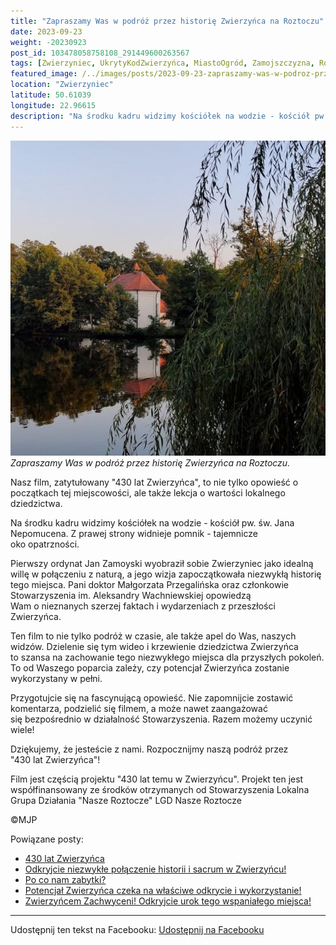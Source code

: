 ```yaml
---
title: "Zapraszamy Was w podróż przez historię Zwierzyńca na Roztoczu"
date: 2023-09-23
weight: -20230923
post_id: 103478058758108_291449600263567
tags: [Zwierzyniec, UkrytyKodZwierzyńca, MiastoOgród, Zamojszczyzna, Roztocze, Lubelskie, villarestituta, turystyka, dziedzictwo, zabytki, krajobrazy, TajemnicePrzeszłości, PodróżeWczasie, MagiczneMiejsce]
featured_image: /../images/posts/2023-09-23-zapraszamy-was-w-podroz-przez-historie-zwierzynca.jpg
location: "Zwierzyniec"
latitude: 50.61039
longitude: 22.96615
description: "Na środku kadru widzimy kościółek na wodzie - kościół pw. św. Jana Nepomucena. Z prawej strony widnieje pomnik - tajemnicze oko opatrzności...."
---
```


![Zapraszamy Was w podróż przez historię Zwierzyńca na Roztoczu.](/images/posts/2023-09-23-zapraszamy-was-w-podroz-przez-historie-zwierzynca.jpg)
*Zapraszamy Was w podróż przez historię Zwierzyńca na Roztoczu.*

Nasz film, zatytułowany "430 lat Zwierzyńca", to nie tylko opowieść o początkach tej miejscowości, ale także lekcja o wartości lokalnego dziedzictwa.

Na środku kadru widzimy kościółek na wodzie - kościół pw. św. Jana Nepomucena. Z prawej strony widnieje pomnik - tajemnicze oko opatrzności.

Pierwszy ordynat Jan Zamoyski wyobraził sobie Zwierzyniec jako idealną willę w połączeniu z naturą, a jego wizja zapoczątkowała niezwykłą historię tego miejsca. Pani doktor Małgorzata Przegalińska oraz członkowie Stowarzyszenia im. Aleksandry Wachniewskiej opowiedzą Wam o nieznanych szerzej faktach i wydarzeniach z przeszłości Zwierzyńca.

Ten film to nie tylko podróż w czasie, ale także apel do Was, naszych widzów. Dzielenie się tym wideo i krzewienie dziedzictwa Zwierzyńca to szansa na zachowanie tego niezwykłego miejsca dla przyszłych pokoleń. To od Waszego  poparcia zależy, czy potencjał Zwierzyńca zostanie wykorzystany w pełni.

Przygotujcie się na fascynującą opowieść. Nie zapomnijcie zostawić komentarza, podzielić się filmem, a może nawet zaangażować się bezpośrednio w działalność Stowarzyszenia. Razem możemy uczynić wiele!

Dziękujemy, że jesteście z nami. Rozpocznijmy naszą podróż przez "430 lat Zwierzyńca"!

Film jest częścią projektu "430 lat temu w Zwierzyńcu".
Projekt ten jest współfinansowany ze środków otrzymanych od Stowarzyszenia Lokalna Grupa Działania "Nasze Roztocze" LGD Nasze Roztocze



©MJP

Powiązane posty:
- [430 lat Zwierzyńca](/posts/430-lat-zwierzynca)
- [Odkryjcie niezwykłe połączenie historii i sacrum w Zwierzyńcu!](/posts/odkryjcie-niezwykle-polaczenie-historii-i-sacrum)
- [Po co nam zabytki?](/posts/po-co-nam-zabytki)
- [Potencjał Zwierzyńca czeka na właściwe odkrycie i wykorzystanie!](/posts/potencjal-zwierzynca-czeka-na-wlasciwe-odkrycie-i)
- [Zwierzyńcem Zachwyceni! Odkryjcie urok tego wspaniałego miejsca!](/posts/zwierzyncem-zachwyceni-odkryjcie-urok-tego)


---

Udostępnij ten tekst na Facebooku:
[Udostępnij na Facebooku](https://www.facebook.com/sharer/sharer.php?u=https://stowarzyszeniewachniewskiej.pl/posts/zapraszamy-was-w-podroz-przez-historie-zwierzynca)

<script type="application/ld+json">
{
  "@context": "https://schema.org",
  "@type": "BlogPosting",
  "headline": "Zapraszamy Was w podróż przez historię Zwierzyńca na Roztoczu",
  "datePublished": "2023-09-23",
  "dateModified": "2023-09-23",
  "author": {
    "@type": "Person",
    "name": "Michał Jan Patyk"
  },
  "publisher": {
    "@type": "Organization",
    "name": "Stowarzyszenie im. Aleksandry Wachniewskiej",
    "logo": {
      "@type": "ImageObject",
      "url": "https://stowarzyszeniewachniewskiej.pl/images/logo/logo.svg"
    }
  },
  "mainEntityOfPage": {
    "@type": "WebPage",
    "@id": "https://stowarzyszeniewachniewskiej.pl/posts/zapraszamy-was-w-podroz-przez-historie-zwierzynca"
  },
  "image": {
    "@type": "ImageObject",
    "url": "https://stowarzyszeniewachniewskiej.pl//images/posts/2023-09-23-zapraszamy-was-w-podroz-przez-historie-zwierzynca.jpg"
  },
  "articleSection": "Dziedzictwo Kulturowe i Zabytki",
  "keywords": "[Zwierzyniec, UkrytyKodZwierzyńca, MiastoOgród, Zamojszczyzna, Roztocze, Lubelskie, villarestituta, turystyka, dziedzictwo, zabytki, krajobrazy, TajemnicePrzeszłości, PodróżeWczasie, MagiczneMiejsce]",
  "wordCount": 195,
  "articleBody": "Nasz film, zatytułowany \"430 lat Zwierzyńca\", to nie tylko opowieść o początkach tej miejscowości, ale także lekcja o wartości lokalnego dziedzictwa.\n\nNa środku kadru widzimy kościółek na wodzie - kościół pw. św. Jana Nepomucena. Z prawej strony widnieje pomnik - tajemnicze oko opatrzności.\n\nPierwszy ordynat Jan Zamoyski wyobraził sobie Zwierzyniec jako idealną willę w połączeniu z naturą, a jego wizja zapoczątkowała niezwykłą historię tego miejsca. Pani doktor Małgorzata Przegalińska oraz członkowie Stowarzyszenia im. Aleksandry Wachniewskiej opowiedzą Wam o nieznanych szerzej faktach i wydarzeniach z przeszłości Zwierzyńca.\n\nTen film to nie tylko podróż w czasie, ale także apel do Was, naszych widzów. Dzielenie się tym wideo i krzewienie dziedzictwa Zwierzyńca to szansa na zachowanie tego niezwykłego miejsca dla przyszłych pokoleń. To od Waszego  poparcia zależy, czy potencjał Zwierzyńca zostanie wykorzystany w pełni.\n\nPrzygotujcie się na fascynującą opowieść. Nie zapomnijcie zostawić komentarza, podzielić się filmem, a może nawet zaangażować się bezpośrednio w działalność Stowarzyszenia. Razem możemy uczynić wiele!\n\nDziękujemy, że jesteście z nami. Rozpocznijmy naszą podróż przez \"430 lat Zwierzyńca\"!\n\nFilm jest częścią projektu \"430 lat temu w Zwierzyńcu\".\nProjekt ten jest współfinansowany ze środków otrzymanych od Stowarzyszenia Lokalna Grupa Działania \"Nasze Roztocze\" LGD Nasze Roztocze\n\n\n\n©MJP",
  "description": "Na środku kadru widzimy kościółek na wodzie - kościół pw. św. Jana Nepomucena. Z prawej strony widnieje pomnik - tajemnicze oko opatrzności....",
  "copyrightHolder": {
    "@type": "Person",
    "name": "Michał Jan Patyk"
  }
}
</script>
<script type="application/ld+json">
{
  "@context": "https://schema.org",
  "@type": "BreadcrumbList",
  "itemListElement": [
    {
      "@type": "ListItem",
      "position": 1,
      "name": "Home",
      "item": "https://stowarzyszeniewachniewskiej.pl"
    },
    {
      "@type": "ListItem",
      "position": 2,
      "name": "posts",
      "item": "https://stowarzyszeniewachniewskiej.pl/posts"
    },
    {
      "@type": "ListItem",
      "position": 3,
      "name": "Zapraszamy Was w podróż przez historię Zwierzyńca na Roztoczu",
      "item": "https://stowarzyszeniewachniewskiej.pl/posts/zapraszamy-was-w-podroz-przez-historie-zwierzynca"
    }
  ]
}
</script>
